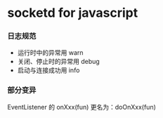 # socketd for javascript




### 日志规范

* 运行时中的异常用 warn
* 关闭、停止时的异常用 debug
* 启动与连接成功用 info

### 部分变异

EventListener 的 onXxx(fun) 更名为：doOnXxx(fun)